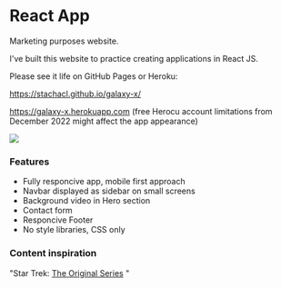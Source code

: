 # React App

Marketing purposes website.

I've built this website to practice creating applications in React JS.

Please see it life on GitHub Pages or Heroku:

https://stachacl.github.io/galaxy-x/

https://galaxy-x.herokuapp.com (free Herocu account limitations from December 2022 might affect the app appearance)

<img src="https://ik.imagekit.io/stcl/github/Screen_Shot_galaxy-x_BVnTCwTQR.png?ik-sdk-version=javascript-1.4.3&updatedAt=1664511007687" >

### Features

- Fully responcive app, mobile first approach
- Navbar displayed as sidebar on small screens
- Background video in Hero section
- Contact form
- Responcive Footer
- No style libraries, CSS only

### Content inspiration

"Star Trek: [The Original Series](https://en.wikipedia.org/wiki/Star_Trek:_The_Original_Series) "
